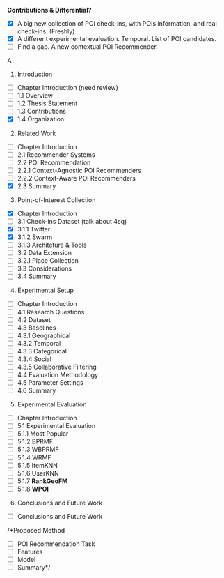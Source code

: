 **Contributions & Differential?**
- [x] A big new collection of POI check-ins, with POIs information, and real check-ins. (Freshly) 
- [x] A different experimental evaluation. Temporal. List of POI candidates.
- [ ] Find a gap. A new contextual POI Recommender.

A

1. Introduction
 - [ ] Chapter Introduction (need review)
 - [ ] 1.1 Overview
 - [ ] 1.2 Thesis Statement
 - [ ] 1.3 Contributions
 - [x] 1.4 Organization

2. Related Work
 - [ ] Chapter Introduction
 - [ ] 2.1 Recommender Systems
 - [ ] 2.2 POI Recommendation
 - [ ] 2.2.1 Context-Agnostic POI Recommenders
 - [ ] 2.2.2 Context-Aware POI Recommenders
 - [x] 2.3 Summary

3. Point-of-Interest Collection
 - [x] Chapter Introduction
 - [ ] 3.1 Check-ins Dataset (talk about 4sq)
 - [x] 3.1.1 Twitter
 - [x] 3.1.2 Swarm
 - [ ] 3.1.3 Architeture & Tools
 - [ ] 3.2 Data Extension
 - [ ] 3.2.1 Place Collection
 - [ ] 3.3 Considerations
 - [ ] 3.4 Summary

4. Experimental Setup
 - [ ] Chapter Introduction
 - [ ] 4.1 Research Questions
 - [ ] 4.2 Dataset
 - [ ] 4.3 Baselines
 - [ ] 4.3.1 Geographical
 - [ ] 4.3.2 Temporal
 - [ ] 4.3.3 Categorical
 - [ ] 4.3.4 Social
 - [ ] 4.3.5 Collaborative Filtering
 - [ ] 4.4 Evaluation Methodology
 - [ ] 4.5 Parameter Settings
 - [ ] 4.6 Summary

5. Experimental Evaluation
 - [ ] Chapter Introduction
 - [ ] 5.1 Experimental Evaluation
 - [ ] 5.1.1 Most Popular
 - [ ] 5.1.2 BPRMF
 - [ ] 5.1.3 WBPRMF
 - [ ] 5.1.4 WRMF
 - [ ] 5.1.5 ItemKNN
 - [ ] 5.1.6 UserKNN
 - [ ] 5.1.7 **RankGeoFM**
 - [ ] 5.1.8 **WPOI**

6. Conclusions and Future Work
 - [ ] Conclusions and Future Work

/*Proposed Method
 - [ ] POI Recommendation Task
 - [ ] Features
 - [ ] Model
 - [ ] Summary*/
